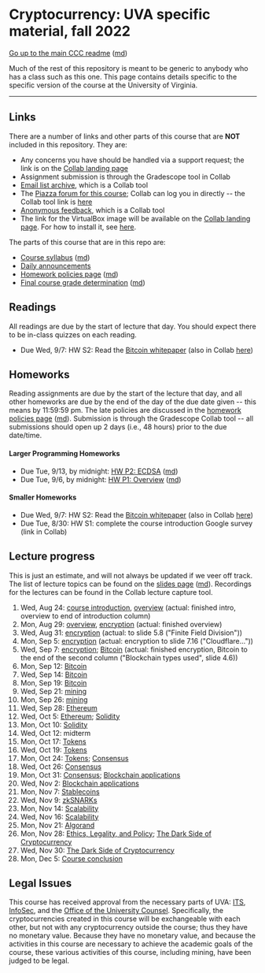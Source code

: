 Cryptocurrency: UVA specific material, fall 2022
================================================

[Go up to the main CCC readme](../readme.html) ([md](../readme.md))

Much of the rest of this repository is meant to be generic to anybody who has a class such as this one. This page contains details specific to the specific version of the course at the University of Virginia.

------------------------------------------------------------

Links
-----

There are a number of links and other parts of this course that are **NOT** included in this repository.  They are:

- Any concerns you have should be handled via a support request; the link is on the [Collab landing page][1]
- Assignment submission is through the Gradescope tool in Collab
- [Email list archive](https://collab.its.virginia.edu/portal/directtool/23262987-1288-4c6d-912f-c1b031973f44/), which is a Collab tool
- The [Piazza forum for this course](https://piazza.com/class/l742ukne1k5po); Collab can log you in directly -- the Collab tool link is [here](https://collab.its.virginia.edu/portal/directtool/0aadf20c-f74e-4a8f-a31b-9c5742ea345e/)
- [Anonymous feedback](https://collab.its.virginia.edu/portal/directtool/b166e2b1-f967-4df0-8e7e-1b25f58a30e2/), which is a Collab tool
- The link for the VirtualBox image will be available on the [Collab landing page][1].  For how to install it, see  [here](https://uva-cs.github.io/pdr/tutorials/01-intro-unix/virtual-box.html).

The parts of this course that are in this repo are:

- [Course syllabus](syllabus.html) ([md](syllabus.md))
- [Daily announcements](daily-announcements.html#/)
- [Homework policies page](hw-policies.html) ([md](hw-policies.md))
- [Final course grade determination](grades.html) ([md](grades.md))


Readings
--------

<!-- All scholarly articles (such as from the ACM digital library) can be obtained from free from any UVA wireless network.  Some of them you will *NOT* be able to get it for free from your home Internet provider such as Comcast (unless you live in a UVA dorm, of course) without using a UVA VPN.  -->

All readings are due by the start of lecture that day.  You should expect there to be in-class quizzes on each reading.

- Due Wed, 9/7: HW S2: Read the [Bitcoin whitepaper](https://bitcoinwhitepaper.co/) (also in Collab [here](https://collab.its.virginia.edu/access/content/group/e9ad2fbb-faca-414b-9df1-6f9019e765e9/bitcoin.pdf))


<!-- 
- Due Mon, 2/21: HW S3: read (some of) the [Ethereum whitepaper](https://ethereum.org/en/whitepaper/) ([PDF](https://blockchainlab.com/pdf/Ethereum_white_paper-a_next_generation_smart_contract_and_decentralized_application_platform-vitalik-buterin.pdf))
    - You can skip (or quickly browse) the first 3 sub-parts of the 'History' section ('Bitcoin', 'Mining', and 'Merkle Trees'); also skip the 'references and further reading' section at the end; what's left is 24 pages in the PDF to read
-->


Homeworks
-----------

Reading assignments are due by the start of the lecture that day, and all other homeworks are due by the end of the day of the due date given -- this means by 11:59:59 pm.  The late policies are discussed in the [homework policies page](hw-policies.html) ([md](hw-policies.md)).  Submission is through the Gradescope Collab tool -- all submissions should open up 2 days (i.e., 48 hours) prior to the due date/time.


#### Larger Programming Homeworks

- Due Tue, 9/13, by midnight: [HW P2: ECDSA](../hws/ecdsa/index.html) ([md](../hws/ecdsa/index.md))
- Due Tue, 9/6, by midnight: [HW P1: Overview](../hws/intro/index.html) ([md](../hws/intro/index.md))

<!--
- Due Tue, 11/22 by midnight: [P11: MetaMask](../hws/metamask/index.html) ([md](../hws/metamask/index.md))
- Due Tue, 11/15 by midnight: [P10: Arbitrage trading](../hws/arbitrage/index.html) ([md](../hws/arbitrage/index.md))
- Due Tue, 11/8 by midnight: [P9: DAO & web3](../hws/daoweb3/index.html) ([md](../hws/daoweb3/index.md))
- Due Tue, 11/1 by midnight: [P8: DEX](../hws/dex/index.html) ([md](../hws/dex/index.md))
- Due Tue, 10/25 by midnight: [P7: dApp Auction](../hws/auction/index.html) ([md](../hws/auction/index.md))
- Due Tue, 10/18, by midnight: [HW P6: dApp Tokens](../hws/tokens/index.html) ([md](../hws/tokens/index.md))
- Due Tue, 10/4?, by midnight: [HW P5: dApp Gradebook](../hws/gradebook/index.html) ([md](../hws/gradebook/index.md))
- Due Tue, 9/27, by midnight: [HW P4: Bitcoin scripting](../hws/btcscript/index.html) ([md](../hws/btcscript/index.md))
- Due Tue, 9/20, by midnight: [HW P3: BTC parser](../hws/btcparser/index.html) ([md](../hws/btcparser/index.md))
-->

#### Smaller Homeworks

- Due Wed, 9/7: HW S2: Read the [Bitcoin whitepaper](https://bitcoinwhitepaper.co/) (also in Collab [here](https://collab.its.virginia.edu/access/content/group/e9ad2fbb-faca-414b-9df1-6f9019e765e9/bitcoin.pdf))
- Due Tue, 8/30: HW S1: complete the course introduction Google survey (link in Collab)

<!--
- Due Tue, 3/15: [HW S5: dApp Introduction](../hws/dappintro/index.html) ([md](../hws/dappintro/index.md))
- Due Fri, 2/25: [HW S4: Connecting to the Private Ethereum Blockchain](../hws/ethprivate/index.html) ([md](../hws/ethprivate/index.md))
- Due Mon, 2/21: HW S3: Read (some of the) [Ethereum whitepaper](https://ethereum.org/en/whitepaper/) ([PDF](https://blockchainlab.com/pdf/Ethereum_white_paper-a_next_generation_smart_contract_and_decentralized_application_platform-vitalik-buterin.pdf)); see above (in the Reading section) for what you can skip
-->


Lecture progress
----------------

This is just an estimate, and will not always be updated if we veer off track.  The list of lecture topics can be found on the [slides page](../slides/index.html) ([md](../slides/index.md)).  Recordings for the lectures can be found in the Collab lecture capture tool.

1. Wed, Aug 24: [course introduction](introduction.html#/), [overview](../slides/overview.html#/) (actual: finished intro, overview to end of introduction column)
2. Mon, Aug 29: [overview](../slides/overview.html#/), [encryption](../slides/encryption.html#/) (actual: finished overview)
3. Wed, Aug 31: [encryption](../slides/encryption.html#/) (actual: to slide 5.8 ("Finite Field Division"))
4. Mon, Sep 5: [encryption](../slides/encryption.html#/) (actual: encryption to slide 7.16 ("Cloudflare..."))
5. Wed, Sep 7: [encryption](../slides/encryption.html#/); [Bitcoin](../slides/bitcoin.html#/) (actual: finished encryption, Bitcoin to the end of the second column ("Blockchain types used", slide 4.6))
6. Mon, Sep 12: [Bitcoin](../slides/bitcoin.html#/)
7. Wed, Sep 14: [Bitcoin](../slides/bitcoin.html#/)
8. Mon, Sep 19: [Bitcoin](../slides/bitcoin.html#/)
9. Wed, Sep 21: [mining](../slides/mining.html#/)
10. Mon, Sep 26: [mining](../slides/mining.html#/)
11. Wed, Sep 28: [Ethereum](../slides/ethereum.html#/)
12. Wed, Oct 5: [Ethereum](../slides/ethereum.html#/); [Solidity](../slides/solidity.html#/)
13. Mon, Oct 10: [Solidity](../slides/solidity.html#/)
14. Wed, Oct 12: midterm
15. Mon, Oct 17: [Tokens](../slides/tokens.html#/)
16. Wed, Oct 19: [Tokens](../slides/tokens.html#/)
17. Mon, Oct 24: [Tokens](../slides/tokens.html#/); [Consensus](../slides/consensus.html#/)
18. Wed, Oct 26: [Consensus](../slides/consensus.html#/)
19. Mon, Oct 31: [Consensus](../slides/consensus.html#/); [Blockchain applications](../slides/applications.html#/)
20. Wed, Nov 2: [Blockchain applications](../slides/applications.html#/)
21. Mon, Nov 7: [Stablecoins](../slides/stablecoins.html#/)
22. Wed, Nov 9: [zkSNARKs](../slides/zksnarks.html#/)
23. Mon, Nov 14: [Scalability](../slides/scalability.html#/)
24. Wed, Nov 16: [Scalability](../slides/scalability.html#/)
25. Mon, Nov 21: [Algorand](../slides/algorand.html#/)
26. Mon, Nov 28: [Ethics, Legality, and Policy](../slides/ethics-legal-policy.html#/); [The Dark Side of Cryptocurrency](../slides/darkside.html#/)
27. Wed, Nov 30: [The Dark Side of Cryptocurrency](../slides/darkside.html#/)
28. Mon, Dec 5: [Course conclusion](../slides/conclusion.html#/)


## Legal Issues

This course has received approval from the necessary parts of UVA: [ITS](https://virginia.service-now.com/its/), [InfoSec](https://security.virginia.edu/), and the [Office of the University Counsel](https://universitycounsel.virginia.edu/).  Specifically, the cryptocurrencies created in this course will be exchangeable with each other, but not with any cryptocurrency outside the course; thus they have no monetary value.  Because they have no monetary value, and because the activities in this course are necessary to achieve the academic goals of the course, these various activities of this course, including mining, have been judged to be legal.


[1]: https://collab.its.virginia.edu/portal/directtool/b277916b-e495-4f63-8b9a-dba756858923/
